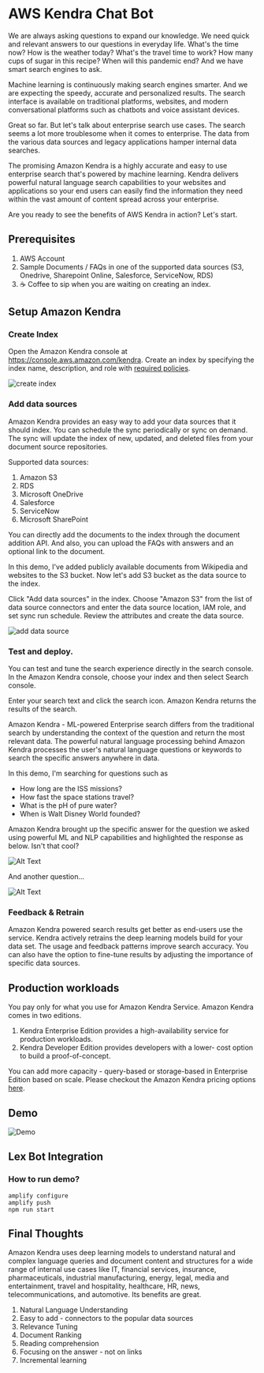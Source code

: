 # AWS Kendra Chat Bot

We are always asking questions to expand our knowledge. We need quick and relevant answers to our questions in everyday life. What's the time now? How is the weather today? What's the travel time to work? How many cups of sugar in this recipe? When will this pandemic end? And we have smart search engines to ask.

Machine learning is continuously making search engines smarter. And we are expecting the speedy, accurate and personalized results. The search interface is available on traditional platforms, websites, and modern conversational platforms such as chatbots and voice assistant devices.

Great so far. But let's talk about enterprise search use cases. The search seems a lot more troublesome when it comes to enterprise. The data from the various data sources and legacy applications hamper internal data searches.

The promising Amazon Kendra is a highly accurate and easy to use enterprise search that's powered by machine learning. Kendra delivers powerful natural language search capabilities to your websites and applications so your end users can easily find the information they need within the vast amount of content spread across your enterprise.

Are you ready to see the benefits of AWS Kendra in action? Let's start.

## Prerequisites

1. AWS Account
2. Sample Documents / FAQs in one of the supported data sources (S3, Onedrive, Sharepoint Online, Salesforce, ServiceNow, RDS)
3. ☕️ Coffee to sip when you are waiting on creating an index.

## Setup Amazon Kendra

### Create Index

Open the Amazon Kendra console at https://console.aws.amazon.com/kendra. Create an index by specifying the index name, description, and role with [required policies](https://docs.aws.amazon.com/kendra/latest/dg/iam-roles.html#iam-roles-index).

![create index](https://dev-to-uploads.s3.amazonaws.com/i/k5j5djq1otbrjcl10w62.gif)

### Add data sources

Amazon Kendra provides an easy way to add your data sources that it should index.  You can schedule the sync periodically or sync on demand. The sync will update the index of new, updated, and deleted files from your document source repositories.

Supported data sources:

1. Amazon S3
2. RDS
3. Microsoft OneDrive
4. Salesforce
5. ServiceNow
6. Microsoft SharePoint


You can directly add the documents to the index through the document addition API. And also, you can upload the FAQs with answers and an optional link to the document.

In this demo, I've added publicly available documents from Wikipedia and websites to the S3 bucket. Now let's add S3 bucket as the data source to the index. 

Click "Add data sources" in the index. Choose "Amazon S3" from the list of data source connectors and enter the data source location, IAM role, and set sync run schedule. Review the attributes and create the data source. 

![add data source](https://dev-to-uploads.s3.amazonaws.com/i/wykjczbh4y3i3xez7jnr.gif)

### Test and deploy.

You can test and tune the search experience directly in the search console. In the Amazon Kendra console, choose your index and then select Search console.

Enter your search text and click the search icon. Amazon Kendra returns the results of the search.

Amazon Kendra - ML-powered Enterprise search differs from the traditional search by understanding the context of the question and return the most relevant data.  The powerful natural language processing behind Amazon Kendra processes the user's natural language questions or keywords to search the specific answers anywhere in data. 

In this demo, I'm searching for questions such as 

* How long are the ISS missions?
* How fast the space stations travel?
* What is the pH of pure water?
* When is Walt Disney World founded?

Amazon Kendra brought up the specific answer for the question we asked using powerful ML and NLP capabilities and highlighted the response as below. Isn't that cool?

![Alt Text](https://dev-to-uploads.s3.amazonaws.com/i/836jxmwxfbkb8bhj5bt3.png)

And another question...

![Alt Text](https://dev-to-uploads.s3.amazonaws.com/i/b5oir16f183nd4zsht0e.png)

### Feedback & Retrain

Amazon Kendra powered search results get better as end-users use the service. Kendra actively retrains the deep learning models build for your data set. The usage and feedback patterns improve search accuracy. You can also have the option to fine-tune results by adjusting the importance of specific data sources.

## Production workloads

You pay only for what you use for Amazon Kendra Service. Amazon Kendra comes in two editions.

1. Kendra Enterprise Edition provides a high-availability service for production workloads.
2. Kendra Developer Edition provides developers with a lower- cost option to build a proof-of-concept.  

You can add more capacity - query-based or storage-based in Enterprise Edition based on scale. Please checkout the Amazon Kendra pricing options [here](https://aws.amazon.com/kendra/pricing/).

## Demo

![Demo](https://dev-to-uploads.s3.amazonaws.com/i/o3yys71qr24p3279c1ab.gif)

## Lex Bot Integration

### How to run demo?

```
amplify configure
amplify push
npm run start
```

## Final Thoughts

Amazon Kendra uses deep learning models to understand natural and complex language queries and document content and structures for a wide range of internal use cases like IT, financial services, insurance, pharmaceuticals, industrial manufacturing, energy, legal, media and entertainment, travel and hospitality, healthcare, HR, news, telecommunications, and automotive. Its benefits are great.

1. Natural Language Understanding
2. Easy to add - connectors to the popular data sources
3. Relevance Tuning
4. Document Ranking
5. Reading comprehension
6. Focusing on the answer - not on links
7. Incremental learning
